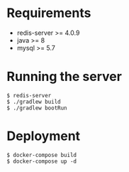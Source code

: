 # Requirements

* redis-server >= 4.0.9
* java >= 8
* mysql >= 5.7

# Running the server

```
$ redis-server
$ ./gradlew build
$ ./gradlew bootRun
```

# Deployment

```
$ docker-compose build
$ docker-compose up -d
```
